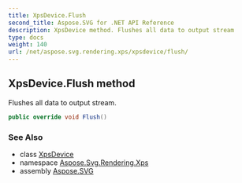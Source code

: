 ```yaml
---
title: XpsDevice.Flush
second_title: Aspose.SVG for .NET API Reference
description: XpsDevice method. Flushes all data to output stream
type: docs
weight: 140
url: /net/aspose.svg.rendering.xps/xpsdevice/flush/
---
```

## XpsDevice.Flush method

Flushes all data to output stream.

```csharp
public override void Flush()
```

### See Also

* class [XpsDevice](../)
* namespace [Aspose.Svg.Rendering.Xps](../../xpsdevice/)
* assembly [Aspose.SVG](../../../)
